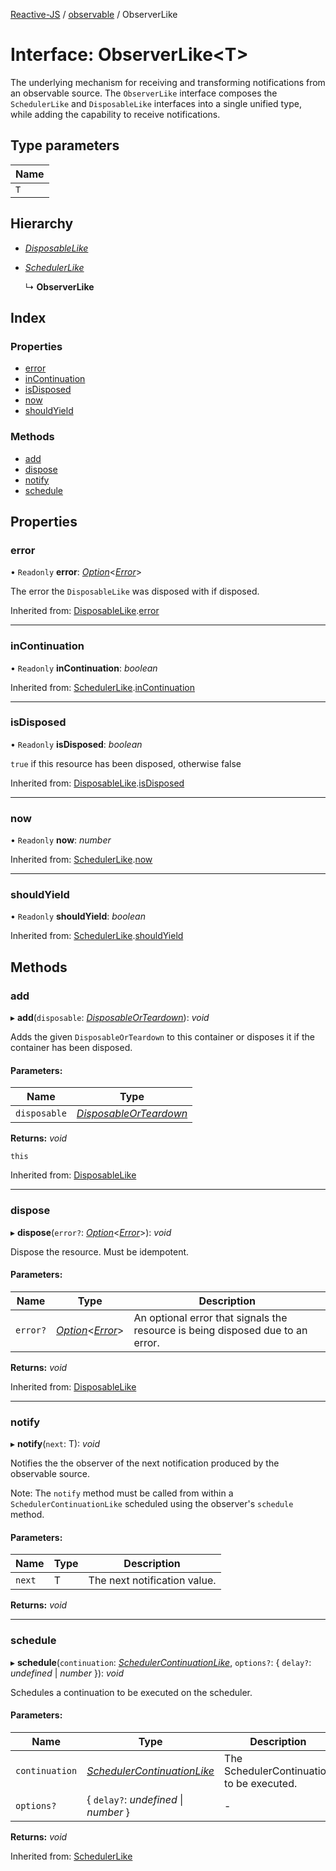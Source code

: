 [Reactive-JS](../README.md) / [observable](../modules/observable.md) / ObserverLike

# Interface: ObserverLike<T\>

The underlying mechanism for receiving and transforming notifications from an
observable source. The `ObserverLike` interface composes the `SchedulerLike` and
`DisposableLike` interfaces into a single unified type, while adding the capability
to receive notifications.

## Type parameters

Name |
------ |
`T` |

## Hierarchy

* [*DisposableLike*](disposable.disposablelike.md)

* [*SchedulerLike*](scheduler.schedulerlike.md)

  ↳ **ObserverLike**

## Index

### Properties

* [error](observable.observerlike.md#error)
* [inContinuation](observable.observerlike.md#incontinuation)
* [isDisposed](observable.observerlike.md#isdisposed)
* [now](observable.observerlike.md#now)
* [shouldYield](observable.observerlike.md#shouldyield)

### Methods

* [add](observable.observerlike.md#add)
* [dispose](observable.observerlike.md#dispose)
* [notify](observable.observerlike.md#notify)
* [schedule](observable.observerlike.md#schedule)

## Properties

### error

• `Readonly` **error**: [*Option*](../modules/option.md#option)<[*Error*](../modules/disposable.md#error)\>

The error the `DisposableLike` was disposed with if disposed.

Inherited from: [DisposableLike](disposable.disposablelike.md).[error](disposable.disposablelike.md#error)

___

### inContinuation

• `Readonly` **inContinuation**: *boolean*

Inherited from: [SchedulerLike](scheduler.schedulerlike.md).[inContinuation](scheduler.schedulerlike.md#incontinuation)

___

### isDisposed

• `Readonly` **isDisposed**: *boolean*

`true` if this resource has been disposed, otherwise false

Inherited from: [DisposableLike](disposable.disposablelike.md).[isDisposed](disposable.disposablelike.md#isdisposed)

___

### now

• `Readonly` **now**: *number*

Inherited from: [SchedulerLike](scheduler.schedulerlike.md).[now](scheduler.schedulerlike.md#now)

___

### shouldYield

• `Readonly` **shouldYield**: *boolean*

Inherited from: [SchedulerLike](scheduler.schedulerlike.md).[shouldYield](scheduler.schedulerlike.md#shouldyield)

## Methods

### add

▸ **add**(`disposable`: [*DisposableOrTeardown*](../modules/disposable.md#disposableorteardown)): *void*

Adds the given `DisposableOrTeardown` to this container or disposes it if the container has been disposed.

#### Parameters:

Name | Type |
------ | ------ |
`disposable` | [*DisposableOrTeardown*](../modules/disposable.md#disposableorteardown) |

**Returns:** *void*

`this`

Inherited from: [DisposableLike](disposable.disposablelike.md)

___

### dispose

▸ **dispose**(`error?`: [*Option*](../modules/option.md#option)<[*Error*](../modules/disposable.md#error)\>): *void*

Dispose the resource. Must be idempotent.

#### Parameters:

Name | Type | Description |
------ | ------ | ------ |
`error?` | [*Option*](../modules/option.md#option)<[*Error*](../modules/disposable.md#error)\> | An optional error that signals the resource is being disposed due to an error.    |

**Returns:** *void*

Inherited from: [DisposableLike](disposable.disposablelike.md)

___

### notify

▸ **notify**(`next`: T): *void*

Notifies the the observer of the next notification produced by the observable source.

Note: The `notify` method must be called from within a `SchedulerContinuationLike`
scheduled using the observer's `schedule` method.

#### Parameters:

Name | Type | Description |
------ | ------ | ------ |
`next` | T | The next notification value.    |

**Returns:** *void*

___

### schedule

▸ **schedule**(`continuation`: [*SchedulerContinuationLike*](scheduler.schedulercontinuationlike.md), `options?`: { `delay?`: *undefined* \| *number*  }): *void*

Schedules a continuation to be executed on the scheduler.

#### Parameters:

Name | Type | Description |
------ | ------ | ------ |
`continuation` | [*SchedulerContinuationLike*](scheduler.schedulercontinuationlike.md) | The SchedulerContinuation to be executed.    |
`options?` | { `delay?`: *undefined* \| *number*  } | - |

**Returns:** *void*

Inherited from: [SchedulerLike](scheduler.schedulerlike.md)
